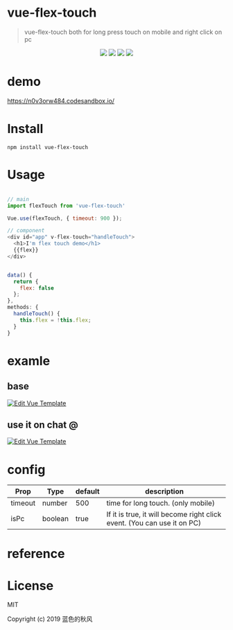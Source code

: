# vue-flex-touch

> vue-flex-touch both for long press touch on mobile and right click on pc

<p align="center">
    <a href="https://travis-ci.org/hua1995116/vue-flex-touch"><img src="https://travis-ci.org/hua1995116/vue-flex-touch.svg?branch=master" /></a>
    <a href="https://npmcharts.com/compare/vue-flex-touch?minimal=true" rel="nofollow"><img src="https://img.shields.io/npm/dm/vue-flex-touch.svg" style="max-width:100%;"></a>
    <a href="https://www.npmjs.com/package/vue-flex-touch" rel="nofollow"><img src="https://img.shields.io/npm/v/vue-flex-touch.svg" style="max-width:100%;"></a>
    <a href="https://www.npmjs.com/package/vue-flex-touch" rel="nofollow"><img src="https://img.shields.io/npm/l/vue-flex-touch.svg?style=flat" style="max-width:100%;"></a>
</p>

# demo

https://n0v3orw484.codesandbox.io/

# Install
```shell
npm install vue-flex-touch
```

# Usage
```javascript

// main
import flexTouch from 'vue-flex-touch'

Vue.use(flexTouch, { timeout: 900 });

// component
<div id="app" v-flex-touch="handleTouch">
  <h1>I'm flex touch demo</h1>
  {{flex}}
</div>


data() {
  return {
    flex: false
  };
},
methods: {
  handleTouch() {
    this.flex = !this.flex;
  }
}
```

# examle

## base
[![Edit Vue Template](https://codesandbox.io/static/img/play-codesandbox.svg)](https://codesandbox.io/s/n0v3orw484?fontsize=14)

## use it on chat @

[![Edit Vue Template](https://codesandbox.io/static/img/play-codesandbox.svg)](https://codesandbox.io/s/oovv1q83zz?fontsize=14)

# config

|  Prop     |  Type     |   default    | description      |
|  ---  |  ---  |  ---  |  ---  |
|   timeout   |  number     | 500      | time for long touch. (only mobile)   |
|   isPc    |  boolean     |  true     | If it is true, it will become right click event. (You can use it on PC)      |


# reference


# License

MIT

Copyright (c) 2019 蓝色的秋风